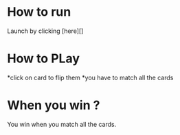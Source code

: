 How to run
============================

Launch by clicking [here][]

# How to PLay

*click on card to flip them
*you have to match all the cards

# When you win ?
You win when you match all the cards.
